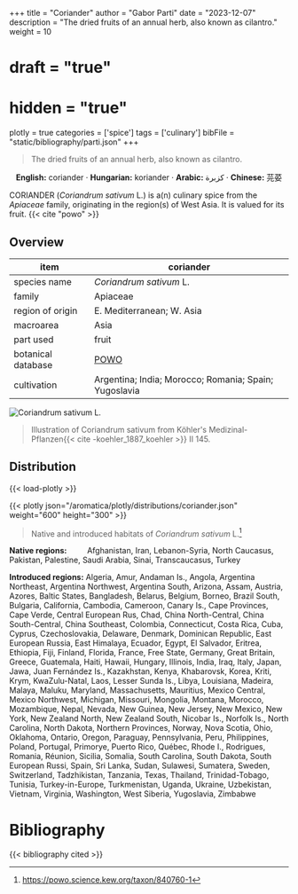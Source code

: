 +++
title = "Coriander"
author = "Gabor Parti"
date = "2023-12-07"
description = "The dried fruits of an annual herb, also known as cilantro."
weight = 10
# draft = "true"
# hidden = "true"
plotly = true
categories = ['spice']
tags = ['culinary']
bibFile = "static/bibliography/parti.json"
+++

>The dried fruits of an annual herb, also known as cilantro.

<center>

**English:** coriander · **Hungarian:** koriander · **Arabic:** <span class="arabic-text" dir="rtl">كزبرة</span> · **Chinese:** <span class="traditional-chinese-text">芫荽</span> 

</center>

CORIANDER (*Coriandrum sativum* L.) is a(n) culinary spice from the *Apiaceae* family, originating in the region(s) of West Asia. It is valued for its fruit. {{< cite "powo" >}}

## Overview

|       item       |                      coriander                      |
|------------------|-----------------------------------------------------|
|   species name   |               *Coriandrum sativum* L.               |
|      family      |                       Apiaceae                      |
| region of origin |              E. Mediterranean; W. Asia              |
|     macroarea    |                         Asia                        |
|     part used    |                        fruit                        |
|botanical database| [POWO](https://powo.science.kew.org/taxon/840760-1) |
|    cultivation   |Argentina; India; Morocco; Romania; Spain; Yugoslavia|

![*Coriandrum sativum* L.](/images/illustrations/coriander.png?width=40rem "Illustration of Coriandrum sativum from Köhler's Medizinal-Pflanzen")

>Illustration of Coriandrum sativum from Köhler's Medizinal-Pflanzen{{< cite -koehler_1887_koehler >}} II 145.

## Distribution

{{< load-plotly >}}

{{< plotly json="/aromatica/plotly/distributions/coriander.json" weight="600" height="300" >}}

>Native and introduced habitats of *Coriandrum sativum* L.[^powo]

[^powo]: https://powo.science.kew.org/taxon/840760-1

<p style="text-align:left;">

**Native regions:** &ensp; &ensp; &ensp; Afghanistan, Iran, Lebanon-Syria, North Caucasus, Pakistan, Palestine, Saudi Arabia, Sinai, Transcaucasus, Turkey

**Introduced regions:** Algeria, Amur, Andaman Is., Angola, Argentina Northeast, Argentina Northwest, Argentina South, Arizona, Assam, Austria, Azores, Baltic States, Bangladesh, Belarus, Belgium, Borneo, Brazil South, Bulgaria, California, Cambodia, Cameroon, Canary Is., Cape Provinces, Cape Verde, Central European Rus, Chad, China North-Central, China South-Central, China Southeast, Colombia, Connecticut, Costa Rica, Cuba, Cyprus, Czechoslovakia, Delaware, Denmark, Dominican Republic, East European Russia, East Himalaya, Ecuador, Egypt, El Salvador, Eritrea, Ethiopia, Fiji, Finland, Florida, France, Free State, Germany, Great Britain, Greece, Guatemala, Haiti, Hawaii, Hungary, Illinois, India, Iraq, Italy, Japan, Jawa, Juan Fernández Is., Kazakhstan, Kenya, Khabarovsk, Korea, Kriti, Krym, KwaZulu-Natal, Laos, Lesser Sunda Is., Libya, Louisiana, Madeira, Malaya, Maluku, Maryland, Massachusetts, Mauritius, Mexico Central, Mexico Northwest, Michigan, Missouri, Mongolia, Montana, Morocco, Mozambique, Nepal, Nevada, New Guinea, New Jersey, New Mexico, New York, New Zealand North, New Zealand South, Nicobar Is., Norfolk Is., North Carolina, North Dakota, Northern Provinces, Norway, Nova Scotia, Ohio, Oklahoma, Ontario, Oregon, Paraguay, Pennsylvania, Peru, Philippines, Poland, Portugal, Primorye, Puerto Rico, Québec, Rhode I., Rodrigues, Romania, Réunion, Sicilia, Somalia, South Carolina, South Dakota, South European Russi, Spain, Sri Lanka, Sudan, Sulawesi, Sumatera, Sweden, Switzerland, Tadzhikistan, Tanzania, Texas, Thailand, Trinidad-Tobago, Tunisia, Turkey-in-Europe, Turkmenistan, Uganda, Ukraine, Uzbekistan, Vietnam, Virginia, Washington, West Siberia, Yugoslavia, Zimbabwe

</p>



# Bibliography

{{< bibliography cited >}}

